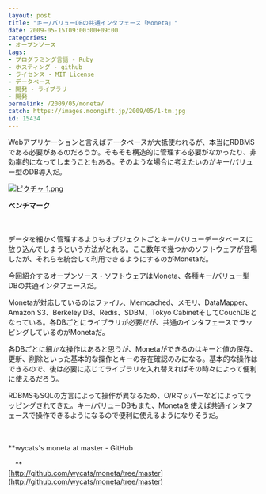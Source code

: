 ```yaml
---
layout: post
title: "キー/バリューDBの共通インタフェース「Moneta」"
date: 2009-05-15T09:00:00+09:00
categories:
- オープンソース
tags: 
- プログラミング言語 - Ruby
- ホスティング - github
- ライセンス - MIT License
- データベース
- 開発 - ライブラリ
- 開発
permalink: /2009/05/moneta/
catch: https://images.moongift.jp/2009/05/1-tm.jpg
id: 15434
---
```

Webアプリケーションと言えばデータベースが大抵使われるが、本当にRDBMSである必要があるのだろうか。そもそも構造的に管理する必要がなかったり、非効率的になってしまうこともある。そのような場合に考えたいのがキー/バリュー型のDB導入だ。

  

[![ピクチャ 1.png](https://images.moongift.jp/2009/05/1-tm.jpg)](https://images.moongift.jp/2009/05/1.png)  
  
**ベンチマーク**

  

　

  

データを細かく管理するよりもオブジェクトごとキー/バリューデータベースに放り込んでしまうという方法がとれる。ここ数年で幾つかのソフトウェアが登場したが、それらを統合して利用できるようにするのがMonetaだ。

  

今回紹介するオープンソース・ソフトウェアはMoneta、各種キー/バリュー型DBの共通インタフェースだ。

  
<!--more-->

Monetaが対応しているのはファイル、Memcached、メモリ、DataMapper、Amazon S3、Berkeley DB、Redis、SDBM、Tokyo CabinetそしてCouchDBとなっている。各DBごとにライブラリが必要だが、共通のインタフェースでラッピングしているのがMonetaだ。

  

各DBごとに細かな操作はあると思うが、Monetaができるのはキーと値の保存、更新、削除といった基本的な操作とキーの存在確認のみになる。基本的な操作はできるので、後は必要に応じてライブラリを入れ替えればその時々によって便利に使えるだろう。

  

RDBMSもSQLの方言によって操作が異なるため、O/Rマッパーなどによってラッピングされてきた。キー/バリューDBもまた、Monetaを使えば共通インタフェースで操作できるようになるので便利に使えるようになりそうだ。

  

　

  

**wycats's moneta at master - GitHub  
  
　**  
  [http://github.com/wycats/moneta/tree/master](http://github.com/wycats/moneta/tree/master)

  
